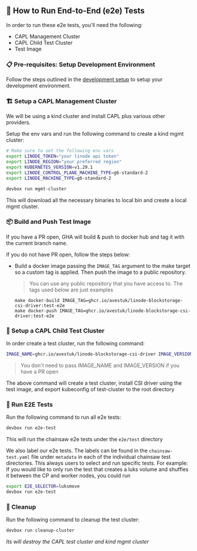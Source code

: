 ## 🚀 How to Run End-to-End (e2e) Tests

In order to run these e2e tests, you'll need the following:
- CAPL Management Cluster
- CAPL Child Test Cluster
- Test Image 

### 📋 Pre-requisites: Setup Development Environment

Follow the steps outlined in the [development setup](./development-setup.md) to setup your development environment.

### 🏗️ Setup a CAPL Management Cluster

We will be using a kind cluster and install CAPL plus various other providers.

Setup the env vars and run the following command to create a kind mgmt cluster:

```sh
# Make sure to set the following env vars
export LINODE_TOKEN="your linode api token"
export LINODE_REGION="your preferred region"
export KUBERNETES_VERSION=v1.29.1
export LINODE_CONTROL_PLANE_MACHINE_TYPE=g6-standard-2
export LINODE_MACHINE_TYPE=g6-standard-2

devbox run mgmt-cluster
```
This will download all the necessary binaries to local bin and create a local mgmt cluster.

### 📦 Build and Push Test Image

If you have a PR open, GHA will build & push to docker hub and tag it with the current branch name.

If you do not have PR open, follow the steps below:
- Build a docker image passing the `IMAGE_TAG` argument to the make target
  so a custom tag is applied. Then push the image to a public repository.

  > You can use any public repository that you have access to. The tags used below are just examples

  ```
  make docker-build IMAGE_TAG=ghcr.io/avestuk/linode-blockstorage-csi-driver:test-e2e
  make docker-push IMAGE_TAG=ghcr.io/avestuk/linode-blockstorage-csi-driver:test-e2e
  ```

### 🔄 Setup a CAPL Child Test Cluster

In order create a test cluster, run the following command:

```sh
IMAGE_NAME=ghcr.io/avestuk/linode-blockstorage-csi-driver IMAGE_VERSION=test-e2e devbox run capl-cluster
```
> You don't need to pass IMAGE_NAME and IMAGE_VERSION if you have a PR open

The above command will create a test cluster, install CSI driver using the test image, and export kubeconfig of test-cluster to the root directory

### 🧪 Run E2E Tests

Run the following command to run all e2e tests:

```sh
devbox run e2e-test
```
This will run the chainsaw e2e tests under the `e2e/test` directory

We also label our e2e tests. The labels can be found in the `chainsaw-test.yaml` file under `metadata` in each of the individual chainsaw test directories.
This always users to select and run specific tests.
For example:
If you would like to only run the test that creates a luks volume and shuffles it between the CP and worker nodes, you could run
```sh
export E2E_SELECTOR=luksmove
devbox run e2e-test
```

### 🧹 Cleanup

Run the following command to cleanup the test cluster:

```sh
devbox run cleanup-cluster
```
*Its will destroy the CAPL test cluster and kind mgmt cluster*

